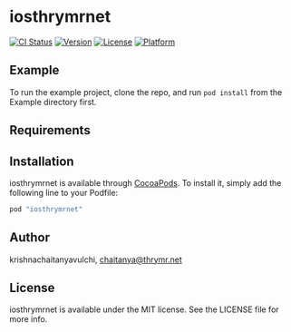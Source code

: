 # iosthrymrnet

[![CI Status](http://img.shields.io/travis/krishnachaitanyavulchi/iosthrymrnet.svg?style=flat)](https://travis-ci.org/krishnachaitanyavulchi/iosthrymrnet)
[![Version](https://img.shields.io/cocoapods/v/iosthrymrnet.svg?style=flat)](http://cocoapods.org/pods/iosthrymrnet)
[![License](https://img.shields.io/cocoapods/l/iosthrymrnet.svg?style=flat)](http://cocoapods.org/pods/iosthrymrnet)
[![Platform](https://img.shields.io/cocoapods/p/iosthrymrnet.svg?style=flat)](http://cocoapods.org/pods/iosthrymrnet)

## Example

To run the example project, clone the repo, and run `pod install` from the Example directory first.

## Requirements

## Installation

iosthrymrnet is available through [CocoaPods](http://cocoapods.org). To install
it, simply add the following line to your Podfile:

```ruby
pod "iosthrymrnet"
```

## Author

krishnachaitanyavulchi, chaitanya@thrymr.net

## License

iosthrymrnet is available under the MIT license. See the LICENSE file for more info.
